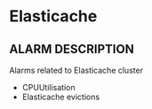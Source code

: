 # Elasticache

## ALARM DESCRIPTION

Alarms related to Elasticache cluster

- CPUUtilisation
- Elasticache evictions
